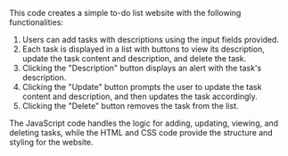 This code creates a simple to-do list website with the following functionalities:

1. Users can add tasks with descriptions using the input fields provided.
2. Each task is displayed in a list with buttons to view its description, update the task content and description, and delete the task.
3. Clicking the "Description" button displays an alert with the task's description.
4. Clicking the "Update" button prompts the user to update the task content and description, and then updates the task accordingly.
5. Clicking the "Delete" button removes the task from the list.

The JavaScript code handles the logic for adding, updating, viewing, and deleting tasks, while the HTML and CSS code provide the structure and styling for the website.
